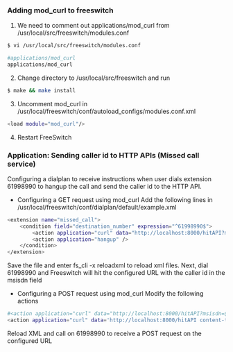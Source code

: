 ### Adding mod_curl to freeswitch

1. We need to comment out applications/mod_curl from /usr/local/src/freeswitch/modules.conf

```sh
$ vi /usr/local/src/freeswitch/modules.conf

#applications/mod_curl
applications/mod_curl
```
2. Change directory to /usr/local/src/freeswitch and run

```sh
$ make && make install
```

3. Uncomment mod_curl in /usr/local/freeswitch/conf/autoload_configs/modules.conf.xml

```sh
<load module="mod_curl"/>
```

4. Restart FreeSwitch

### Application: Sending caller id to HTTP APIs (Missed call service)

Configuring a dialplan to receive instructions when user dials extension 61998990 to hangup the call and send the caller id to the HTTP API.

 -  Configuring a GET request using mod_curl
Add the following lines in /usr/local/freeswitch/conf/dialplan/default/example.xml

```sh
<extension name="missed_call">
    <condition field="destination_number" expression="^61998990$">
        <action application="curl" data="http://localhost:8000/hitAPI?msisdn=${caller_id_number}"/>
        <action application="hangup" />
    </condition>
</extension>
```
Save the file and enter fs_cli -x reloadxml to reload xml files. Next, dial 61998990 and Freeswitch will hit the configured URL with the caller id in the msisdn field

 -  Configuring a POST request using mod_curl
Modify the following actions

```sh
#<action application="curl" data="http://localhost:8000/hitAPI?msisdn=${caller_id_number}"/>
<action application="curl" data='http://localhost:8000/hitAPI content-type application/json post {"msisdn":"${caller_id_number}"}'/>
```
Reload XML and call on 61998990 to receive a POST request on the configured URL